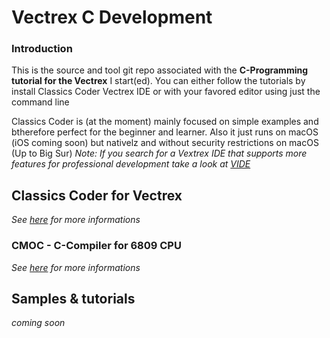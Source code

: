 # Vectrex C Development

### Introduction
This is the source and tool git repo associated with the **C-Programming tutorial for the Vectrex**
I start(ed). You can either follow the tutorials by install Classics Coder Vectrex IDE or with your favored
editor using just the command line

Classics Coder is (at the moment) mainly focused on simple examples and btherefore perfect for the beginner and learner.
Also it just runs on macOS (iOS coming soon) but nativelz and without security restrictions on macOS (Up to Big Sur)
*Note: If you search for a Vextrex IDE that supports more features for professional development take a look at [VIDE](https://github.com/malbanGit/Vide)*


## Classics Coder for Vectrex
*See [here](http://www.classicscoder.com/) for more informations*


### CMOC - C-Compiler for 6809 CPU
*See [here](https://www.github.com/rogerboesch/cmoc-classics-coder) for more informations*

## Samples & tutorials

*coming soon*